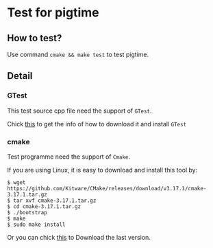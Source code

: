 
Test for pigtime
================

How to test?
------------

Use command `cmake && make test` to test pigtime.

Detail
------

### GTest

This test source cpp file need the support of `GTest`.

Chick [this](https://github.com/google/googletest) to get the info of how to
download it and install `GTest`

### cmake

Test programme need the support of `Cmake`.

If you are using Linux, it is easy to download and install this tool by:

``` shell
$ wget https://github.com/Kitware/CMake/releases/download/v3.17.1/cmake-3.17.1.tar.gz
$ tar xvf cmake-3.17.1.tar.gz
$ cd cmake-3.17.1.tar.gz
$ ./bootstrap
$ make
$ sudo make install
```

Or you can chick [this](https://cmake.org/download/) to Download the last version.

